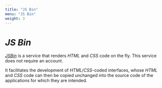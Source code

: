 ```yaml
---
title: "JS Bin"
menu: "JS Bin"
weight: 3
---
```


# *JS Bin*

[*JSBin*](https://jsbin.com) is a service that renders *HTML* and *CSS* code on the fly. This service does not require an account.

It facilitates the development of *HTML*/*CSS*-coded interfaces, whose *HTML* and *CSS* code can then be copied unchanged into the source code of the applications for which they are intended.